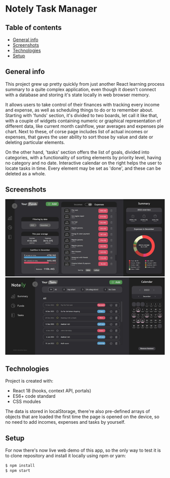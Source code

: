 # Notely Task Manager

## Table of contents

- [General info](#general-info)
- [Screenshots](#screenshots)
- [Technologies](#technologies)
- [Setup](#setup)

## General info

This project grew up pretty quickly from just another React learning process summary to a quite complex application, even though it doesn't connect with a database and storing it's state locally in web browser memory.

It allows users to take control of their finances with tracking every income and expense, as well as scheduling things to do or to remember about. Starting with 'funds' section, it's divided to two boards, let call it like that, with a couple of widgets containing numeric or graphical representation of different data, like current month cashflow, year averages and expenses pie chart. Next to these, of corse page includes list of actual incomes or expenses, that gaves the user ability to sort those by value and date or deleting particular elements.

On the other hand, 'tasks' section offers the list of goals, divided into categories, with a functionality of sorting elements by priority level, having no category and no date. Interactive calendar on the right helps the user to locate tasks in time. Every element may be set as 'done', and these can be deleted as a whole.

## Screenshots

![Funds page view](./src/assets/view_1.jpg)
![Tasks page view](./src/assets/view_2.jpg)

## Technologies

Project is created with:

- React 18 (hooks, context API, portals)
- ES6+ code standard
- CSS modules

The data is stored in localStorage, there're also pre-defined arrays of objects that are loaded the first time the page is opened on the device, so no need to add incomes, expenses and tasks by yourself.

## Setup

For now there's now live web demo of this app, so the only way to test it is to clone repository and install it locally using npm or yarn:

```
$ npm install
$ npm start
```
